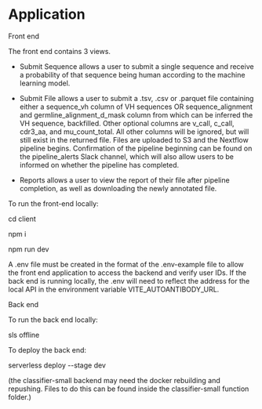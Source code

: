 # Application

Front end

The front end contains 3 views.

- Submit Sequence allows a user to submit a single sequence and receive a probability of that sequence being human according to the machine learning model.

- Submit File allows a user to submit a .tsv, .csv or .parquet file containing either a sequence_vh column of VH sequences OR sequence_alignment and germline_alignment_d_mask column from which can be inferred the VH sequence, backfilled. Other optional columns are v_call, c_call, cdr3_aa, and mu_count_total. All other columns will be ignored, but will still exist in the returned file. Files are uploaded to S3 and the Nextflow pipeline begins. Confirmation of the pipeline beginning can be found on the pipeline_alerts Slack channel, which will also allow users to be informed on whether the pipeline has completed.

- Reports allows a user to view the report of their file after pipeline completion, as well as downloading the newly annotated file.

To run the front-end locally:

cd client

npm i

npm run dev

A .env file must be created in the format of the .env-example file to allow the front end application to access the backend and verify user IDs. If the back end is running locally, the .env will need to reflect the address for the local API in the environment variable VITE_AUTOANTIBODY_URL.

Back end

To run the back end locally:

sls offline

To deploy the back end:

serverless deploy --stage dev

(the classifier-small backend may need the docker rebuilding and repushing. Files to do this can be found inside the classifier-small function folder.)

